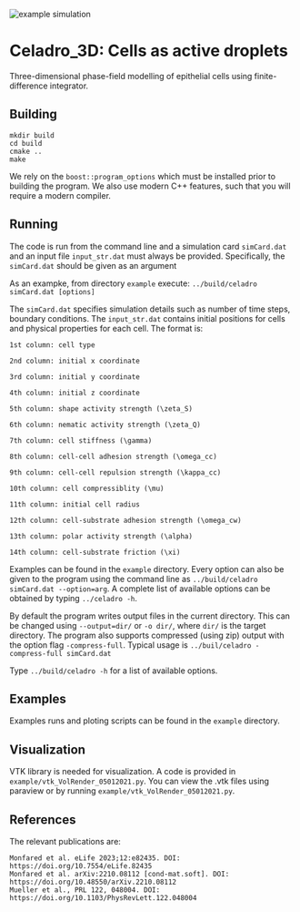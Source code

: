 ![example simulation](config.gif)

# Celadro_3D: Cells as active droplets

Three-dimensional phase-field modelling of epithelial cells using finite-difference integrator. 

## Building 

```
mkdir build
cd build
cmake ..
make
```

We rely on the `boost::program_options` which must be installed prior to
building the program. We also use modern C++ features, such that you will
require a modern compiler.

## Running

The code is run from the command line and a simulation card `simCard.dat` and an input file `input_str.dat` must always be provided. Specifically, the `simCard.dat` should be given as an argument 

As an exampke, from directory `example` execute:
`../build/celadro simCard.dat [options]`

The `simCard.dat` specifies simulation details such as number of time steps, boundary conditions. The `input_str.dat` contains initial positions for cells and physical properties for each cell. The format is: 

`1st column: cell type`

`2nd column: initial x coordinate`

`3rd column: initial y coordinate`

`4th column: initial z coordinate`

`5th column: shape activity strength (\zeta_S)`

`6th column: nematic activity strength (\zeta_Q)`

`7th column: cell stiffness (\gamma)`

`8th column: cell-cell adhesion strength (\omega_cc)`

`9th column: cell-cell repulsion strength (\kappa_cc)`

`10th column: cell compressiblity (\mu)`

`11th column: initial cell radius`

`12th column: cell-substrate adhesion strength (\omega_cw)`

`13th column: polar activity strength (\alpha)`

`14th column: cell-substrate friction (\xi)`

Examples can be found in the `example` directory. Every option can also be
given to the program using the command line as `../build/celadro simCard.dat --option=arg`.
A complete list of available options can be obtained by typing `../celadro -h`.

By default the program writes output files in the current directory. This can be
changed using `--output=dir/` or `-o dir/`, where `dir/` is the target
directory. The program also supports compressed (using zip) output with the option
flag `-compress-full`. Typical usage is `../buil/celadro -compress-full simCard.dat`

Type `../build/celadro -h` for a list of available options.

## Examples

Examples runs and ploting scripts can be found in the `example` directory. 

## Visualization

VTK library is needed for visualization. A code is provided in `example/vtk_VolRender_05012021.py`. You can view the .vtk files using paraview or by running `example/vtk_VolRender_05012021.py`.


## References

The relevant publications are: 

```
Monfared et al. eLife 2023;12:e82435. DOI: https://doi.org/10.7554/eLife.82435
Monfared et al. arXiv:2210.08112 [cond-mat.soft]. DOI: https://doi.org/10.48550/arXiv.2210.08112
Mueller et al., PRL 122, 048004. DOI: https://doi.org/10.1103/PhysRevLett.122.048004
```


